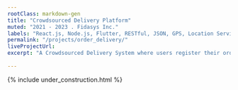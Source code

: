 ```yaml
---
rootClass: markdown-gen
title: "Crowdsourced Delivery Platform"
muted: "2021 - 2023 . Fidasys Inc."
labels: "React.js, Node.js, Flutter, RESTful, JSON, GPS, Location Service, JavaScript, HTML, CSS, Agile, Git, GitHub, Mobile app, Front-end"
permalink: "/projects/order_delivery/"
liveProjectUrl: 
excerpt: "A Crowdsourced Delivery System where users register their orders, and the system optimizes these into packed routes. Registered drivers then pick and execute these routes, often incorporating their own travel plans to reduce courier costs."
 
---
```


{% include under_construction.html %}